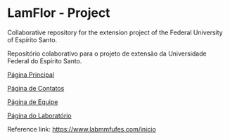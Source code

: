 # LamFlor - Project

  Collaborative repository for the extension project of the Federal University of Espírito Santo. <br>

  Repositório colaborativo para o projeto de extensão da Universidade Federal do Espírito Santo. <br>

  <a href="https://pedr0passos.github.io/lamflor-project/lamflor/index" target="_blank">Página Principal</a> <br>

  <a href="https://pedr0passos.github.io/lamflor-project/lamflor/contact-page.html" target="_blank">Página de Contatos</a> <br>

  <a href="https://pedr0passos.github.io/lamflor-project/lamflor/team.html" target="_blank">Página de Equipe</a>

  <a href="https://pedr0passos.github.io/lamflor-project/lamflor/lab.html" target="_blank">Página do Laboratório</a>


  Reference link: https://www.labmmfufes.com/inicio
